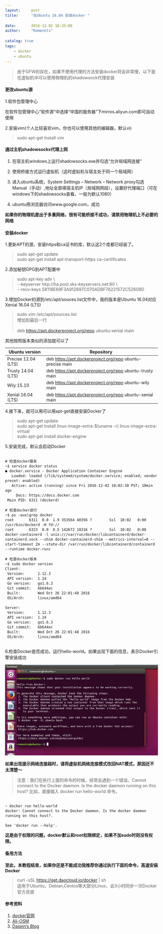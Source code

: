 ```yaml
---
layout:     post
title:      "在Ubuntu 16.04 安装docker "

date:       2016-12-02 18:35:00
author:     "Romennts"

catalog: true
tags:
    - docker
    - ubuntu
---
```



> 由于GFW的存在，如果不使用代理的方法安装docker将会非常慢，以下是在虚拟机中可以使用物理机的shadowsock代理安装



#### 更改ubuntu源

1.软件包管理中心

在软件包管理中心“软件源”中选择“中国的服务器”下mirros.aliyun.com即可自动使用

2.安装vim(个人比较喜欢vim，你也可以使用其他的编辑器，默认vi)

> sudo apt-get install vim

#### 通过主机shadowsocks代理上网

1. 在宿主机windows上运行shadowsocks.exe并勾选“允许局域网连接”

2. 使用桥接方式运行虚拟机（这时虚拟机与宿主处于同一个局域网）

3. 进入ubuntu系统，System Settings – Network – Network proxy勾选Manual（手动）,地址全部填宿主机IP（局域网网段），设置好代理端口（可在windows下的shadowsocks查看，一般为默认1080）

4. ubuntu用浏览器访问www.google.com，成功

**如果你的物理机是出于多重网络，很有可能桥接不成功，请禁用物理机上不必要的网络**

#### 安装docker

1.更新APT的源，安装https和ca证书的库，默认这2个库都已经装了。

> sudo apt-get update <br>
  sudo apt-get install apt-transport-https ca-certificates

2.添加秘钥GPG到APT配置中

> sudo apt-key adv \ <br>
               --keyserver hkp://ha.pool.sks-keyservers.net:80 \ <br>
               --recv-keys 58118E89F3A912897C070ADBF76221572C52609D

3.增加Docker的源到/etc/apt/souces.list文件中，我的版本是Ubuntu 16.04对应Xenial 16.04 (LTS)

> sudo vim /etc/apt/sources.list <br>
  增加到最后一行   <br><br>
  deb https://apt.dockerproject.org/repo ubuntu-xenial main

其他按照版本类似的添加就可以了



  Ubuntu version	| Repository
  -------- | ---
  Precise 12.04 (LTS)	| deb https://apt.dockerproject.org/repo ubuntu-precise main
  Trusty 14.04 (LTS)	| deb https://apt.dockerproject.org/repo ubuntu-trusty main
  Wily 15.10	| deb https://apt.dockerproject.org/repo ubuntu-wily main
  Xenial 16.04 (LTS)	| deb https://apt.dockerproject.org/repo ubuntu-xenial main



4.接下来，就可以用可以用apt-get直接安装Docker了

> sudo apt-get update  <br>
  sudo apt-get install linux-image-extra-$(uname -r) linux-image-extra-virtual  <br>
  sudo apt-get install docker-engine

5.安装完成，默认会启动Docker

```

# 检查docker服务
~$ service docker status
● docker.service - Docker Application Container Engine
   Loaded: loaded (/lib/systemd/system/docker.service; enabled; vendor preset: enabled)
   Active: active (running) since Fri 2016-12-02 10:02:38 PST; 10min ago
     Docs: https://docs.docker.com
 Main PID: 6311 (dockerd)

# 检查docker进行
~$ ps -aux|grep docker
root       6311  0.0  1.9 353564 40356 ?        Ssl  10:02   0:00 /usr/bin/dockerd -H fd://
root       6323  0.0  0.5 142672 10316 ?        Ssl  10:02   0:00 docker-containerd -l unix:///var/run/docker/libcontainerd/docker-containerd.sock --shim docker-containerd-shim --metrics-interval=0 --start-timeout 2m --state-dir /var/run/docker/libcontainerd/containerd --runtime docker-runc

# 检查docker版本
~$ sudo docker version
Client:
 Version:      1.12.3
 API version:  1.24
 Go version:   go1.6.3
 Git commit:   6b644ec
 Built:        Wed Oct 26 22:01:48 2016
 OS/Arch:      linux/amd64

Server:
 Version:      1.12.3
 API version:  1.24
 Go version:   go1.6.3
 Git commit:   6b644ec
 Built:        Wed Oct 26 22:01:48 2016
 OS/Arch:      linux/amd64


```

6.检查Docker是否成功，运行hello-world。如果出现下面的信息，表示Docker引擎安装成功

![安装成功](https://raw.githubusercontent.com/cncoder/cncoder.github.io/master/img/install-linux-docker.jpg)

**如果出现提示网络连接超时，请将虚拟机网络连接模式改回NAT模式，原因还不太清楚～**

> 注意：我们在执行上面的命令的时候，经常会遇到一个错误。Cannot connect to the Docker daemon. Is the docker daemon running on this host?
比如，直接输入 docker run hello-world 命令。

```

~ docker run hello-world
docker: Cannot connect to the Docker daemon. Is the docker daemon running on this host?.

See 'docker run --help'.
```

**这是由于权限的问题，docker默认和root权限绑定，如果不加sudo时则没有权限。**

#### 备用方法

**至此，本教程结束，如果你还是不能成功我推荐你通过执行下面的命令，高速安装Docker**

> curl -sSL https://get.daocloud.io/docker | sh  <br>
适用于Ubuntu，Debian,Centos等大部分Linux，会3小时同步一次Docker官方资源



#### 参考资料
1. [docker官网](https://docs.docker.com/engine/installation/linux/ubuntulinux/#/install)
2. [Ali-OSM](http://mirrors.aliyun.com/help/ubuntu)
3. [Dasein’s Blog](http://www.daseinpwt.com/2015/12/03/vmware%E8%99%9A%E6%8B%9F%E6%9C%BA%E9%80%9A%E8%BF%87%E4%B8%BB%E6%9C%BAshadowsocks%E4%BB%A3%E7%90%86%E4%B8%8A%E7%BD%91/)
